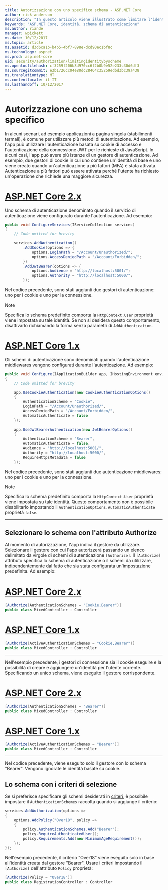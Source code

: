 ```yaml
---
title: Autorizzazione con uno specifico schema - ASP.NET Core
author: rick-anderson
description: "In questo articolo viene illustrato come limitare l'identità per uno schema specifico quando si lavora con più metodi di autenticazione."
keywords: "ASP.NET Core, identità, schema di autenticazione"
ms.author: riande
manager: wpickett
ms.date: 10/12/2017
ms.topic: article
ms.assetid: d3d6ca1b-b4b5-4bf7-898e-dcd90ec1bf8c
ms.technology: aspnet
ms.prod: asp.net-core
uid: security/authorization/limitingidentitybyscheme
ms.openlocfilehash: cf3259f206b8d970cc6f2b0b9e52e233c30d6df3
ms.sourcegitcommit: e3b1726cc04e80dc28464c35259edbd3bc39a438
ms.translationtype: MT
ms.contentlocale: it-IT
ms.lasthandoff: 10/12/2017
---
```

# <a name="authorize-with-a-specific-scheme"></a>Autorizzazione con uno schema specifico

In alcuni scenari, ad esempio applicazioni a pagina singola (stabilimenti termali), è comune per utilizzare più metodi di autenticazione. Ad esempio, l'app può utilizzare l'autenticazione basata su cookie di accesso e l'autenticazione della connessione JWT per le richieste di JavaScript. In alcuni casi, l'app può avere più istanze di un gestore di autenticazione. Ad esempio, due gestori di cookie in cui uno contiene un'identità di base e uno viene creato quando un'autenticazione a più fattori (MFA) è stata attivata. Autenticazione a più fattori può essere attivata perché l'utente ha richiesto un'operazione che richiede una maggiore sicurezza.

# <a name="aspnet-core-2xtabaspnetcore2x"></a>[ASP.NET Core 2.x](#tab/aspnetcore2x)

Uno schema di autenticazione denominato quando il servizio di autenticazione viene configurato durante l'autenticazione. Ad esempio:

```csharp
public void ConfigureServices(IServiceCollection services)
{
    // Code omitted for brevity

    services.AddAuthentication()
        .AddCookie(options => {
            options.LoginPath = "/Account/Unauthorized/";
            options.AccessDeniedPath = "/Account/Forbidden/";
        })
        .AddJwtBearer(options => {
            options.Audience = "http://localhost:5001/";
            options.Authority = "http://localhost:5000/";
        });
```

Nel codice precedente, sono stati aggiunti due gestori di autenticazione: uno per i cookie e uno per la connessione.

>[!NOTE]
>Specifica lo schema predefinito comporta la `HttpContext.User` proprietà viene impostata su tale identità. Se non si desidera questo comportamento, disattivarlo richiamando la forma senza parametri di `AddAuthentication`.

# <a name="aspnet-core-1xtabaspnetcore1x"></a>[ASP.NET Core 1.x](#tab/aspnetcore1x)

Gli schemi di autenticazione sono denominati quando l'autenticazione middlewares vengono configurati durante l'autenticazione. Ad esempio:

```csharp
public void Configure(IApplicationBuilder app, IHostingEnvironment env, ILoggerFactory loggerFactory)
{
    // Code omitted for brevity

    app.UseCookieAuthentication(new CookieAuthenticationOptions()
    {
        AuthenticationScheme = "Cookie",
        LoginPath = "/Account/Unauthorized/",
        AccessDeniedPath = "/Account/Forbidden/",
        AutomaticAuthenticate = false
    });
    
    app.UseJwtBearerAuthentication(new JwtBearerOptions()
    {
        AuthenticationScheme = "Bearer",
        AutomaticAuthenticate = false,
        Audience = "http://localhost:5001/",
        Authority = "http://localhost:5000/",
        RequireHttpsMetadata = false
    });
```

Nel codice precedente, sono stati aggiunti due autenticazione middlewares: uno per i cookie e uno per la connessione.

>[!NOTE]
>Specifica lo schema predefinito comporta la `HttpContext.User` proprietà viene impostata su tale identità. Questo comportamento non è possibile disabilitarlo impostando il `AuthenticationOptions.AutomaticAuthenticate` proprietà `false`.

---

## <a name="selecting-the-scheme-with-the-authorize-attribute"></a>Selezionare lo schema con l'attributo Authorize

Al momento di autorizzazione, l'app indica il gestore da utilizzare. Selezionare il gestore con cui l'app autorizzerà passando un elenco delimitato da virgole di schemi di autenticazione `[Authorize]`. Il `[Authorize]` attributo specifica lo schema di autenticazione o il schemi da utilizzare, indipendentemente dal fatto che sia stata configurata un'impostazione predefinita. Ad esempio:

# <a name="aspnet-core-2xtabaspnetcore2x"></a>[ASP.NET Core 2.x](#tab/aspnetcore2x)

```csharp
[Authorize(AuthenticationSchemes = "Cookie,Bearer")]
public class MixedController : Controller
```

# <a name="aspnet-core-1xtabaspnetcore1x"></a>[ASP.NET Core 1.x](#tab/aspnetcore1x)

```csharp
[Authorize(ActiveAuthenticationSchemes = "Cookie,Bearer")]
public class MixedController : Controller
```

---

Nell'esempio precedente, i gestori di connessione sia il cookie eseguire e la possibilità di creare e aggiungere un'identità per l'utente corrente. Specificando un unico schema, viene eseguito il gestore corrispondente.

# <a name="aspnet-core-2xtabaspnetcore2x"></a>[ASP.NET Core 2.x](#tab/aspnetcore2x)

```csharp
[Authorize(AuthenticationSchemes = "Bearer")]
public class MixedController : Controller
```

# <a name="aspnet-core-1xtabaspnetcore1x"></a>[ASP.NET Core 1.x](#tab/aspnetcore1x)

```csharp
[Authorize(ActiveAuthenticationSchemes = "Bearer")]
public class MixedController : Controller
```

---

Nel codice precedente, viene eseguito solo il gestore con lo schema "Bearer". Vengono ignorate le identità basate su cookie.

## <a name="selecting-the-scheme-with-policies"></a>Lo schema con i criteri di selezione

Se si preferisce specificare gli schemi desiderati in [criteri](xref:security/authorization/policies#security-authorization-policies-based), è possibile impostare il `AuthenticationSchemes` raccolta quando si aggiunge il criterio:

```csharp
services.AddAuthorization(options =>
{
    options.AddPolicy("Over18", policy =>
    {
        policy.AuthenticationSchemes.Add("Bearer");
        policy.RequireAuthenticatedUser();
        policy.Requirements.Add(new MinimumAgeRequirement());
    });
});
```

Nell'esempio precedente, il criterio "Over18" viene eseguito solo in base all'identità creata dal gestore "Bearer". Usare i criteri impostando il `[Authorize]` dell'attributo `Policy` proprietà:

```csharp
[Authorize(Policy = "Over18")]
public class RegistrationController : Controller
```
